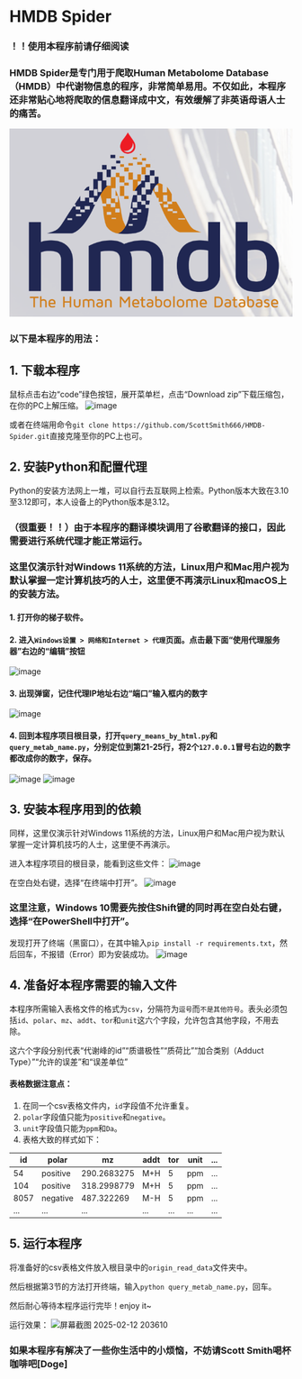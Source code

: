 # HMDB Spider

### ！！使用本程序前请仔细阅读

### HMDB Spider是专门用于爬取Human Metabolome Database（HMDB）中代谢物信息的程序，非常简单易用。不仅如此，本程序还非常贴心地将爬取的信息翻译成中文，有效缓解了非英语母语人士的痛苦。
![](https://github.com/ScottSmith666/HMDB-Spider/blob/master/imgs/hmdb.png)
### 以下是本程序的用法：

## 1. 下载本程序
鼠标点击右边“code”绿色按钮，展开菜单栏，点击“Download zip”下载压缩包，在你的PC上解压缩。
![image](https://github.com/user-attachments/assets/5649e1e2-0cfc-4153-8d68-80d6ff656834)

或者在终端用命令`git clone https://github.com/ScottSmith666/HMDB-Spider.git`直接克隆至你的PC上也可。

## 2. 安装Python和配置代理
Python的安装方法网上一堆，可以自行去互联网上检索。Python版本大致在3.10至3.12即可，本人设备上的Python版本是3.12。

### （很重要！！）由于本程序的翻译模块调用了谷歌翻译的接口，因此需要进行系统代理才能正常运行。

### 这里仅演示针对Windows 11系统的方法，Linux用户和Mac用户视为默认掌握一定计算机技巧的人士，这里便不再演示Linux和macOS上的安装方法。
#### 1. 打开你的梯子软件。
#### 2. 进入`Windows设置 > 网络和Internet > 代理`页面。点击最下面“使用代理服务器”右边的“编辑”按钮
![image](https://github.com/user-attachments/assets/aafbd5f4-fabf-4797-88d7-8da3a401dc16)
#### 3. 出现弹窗，记住代理IP地址右边“端口”输入框内的数字
![image](https://github.com/user-attachments/assets/8d380071-c4d2-43a4-bbd3-5b8f00ba82ff)
#### 4. 回到本程序项目根目录，打开`query_means_by_html.py`和`query_metab_name.py`，分别定位到第21-25行，将2个`127.0.0.1`冒号右边的数字都改成你的数字，保存。
![image](https://github.com/user-attachments/assets/9f2d66c5-01aa-486a-b080-390ea24e003f)
![image](https://github.com/user-attachments/assets/aeee5b0b-e480-4aab-a24d-26907318c9be)

## 3. 安装本程序用到的依赖
同样，这里仅演示针对Windows 11系统的方法，Linux用户和Mac用户视为默认掌握一定计算机技巧的人士，这里便不再演示。

进入本程序项目的根目录，能看到这些文件：
![image](https://github.com/user-attachments/assets/bd650ab8-bf25-4be8-b2b0-8f20b8ad7097)

在空白处右键，选择“在终端中打开”。
![image](https://github.com/user-attachments/assets/e8eba5f9-0e47-4d73-b70d-14bb284f5922)

### 这里注意，Windows 10需要先按住Shift键的同时再在空白处右键，选择“在PowerShell中打开”。

发现打开了终端（黑窗口），在其中输入`pip install -r requirements.txt`，然后回车，不报错（Error）即为安装成功。
![image](https://github.com/user-attachments/assets/cdce6d91-32e0-447c-860d-c836ad9422a1)

## 4. 准备好本程序需要的输入文件
本程序所需输入表格文件的格式为`csv`，分隔符为`逗号`而`不是其他符号`。表头必须包括`id`、`polar`、`mz`、`addt`、`tor`和`unit`这六个字段，允许包含其他字段，不用去除。

这六个字段分别代表“代谢峰的id”“质谱极性”“质荷比”“加合类别（Adduct Type）”“允许的误差”和“误差单位”

#### 表格数据注意点：
1. 在同一个csv表格文件内，`id`字段值不允许重复。
2. `polar`字段值只能为`positive`和`negative`。
3. `unit`字段值只能为`ppm`和`Da`。
4. 表格大致的样式如下：

| id | polar | mz | addt | tor | unit | ... |
| -------- | -------- | -------- | --------| --------| -------- | -------- |
| 54 | positive | 290.2683275 | M+H | 5 | ppm | ... |
| 104 | positive | 318.2998779 | M+H | 5 | ppm | ... |
| 8057 | negative | 487.322269 | M-H | 5 | ppm | ... |
| ... | ... | ... | ... | ... | ... | ... |

## 5. 运行本程序
将准备好的csv表格文件放入根目录中的`origin_read_data`文件夹中。

然后根据第3节的方法打开终端，输入`python query_metab_name.py`，回车。

然后耐心等待本程序运行完毕！enjoy it~

运行效果：
![屏幕截图 2025-02-12 203610](https://github.com/user-attachments/assets/143b4d09-9f1e-4989-a95e-a9776637b8df)

### 如果本程序有解决了一些你生活中的小烦恼，不妨请Scott Smith喝杯咖啡吧[Doge]
